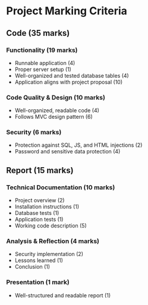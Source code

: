 # Project Marking Criteria

## Code (35 marks)

### Functionality (19 marks)
- Runnable application (4)
- Proper server setup (1)
- Well-organized and tested database tables (4)
- Application aligns with project proposal (10)

### Code Quality & Design (10 marks)
- Well-organized, readable code (4)
- Follows MVC design pattern (6)

### Security (6 marks)
- Protection against SQL, JS, and HTML injections (2)
- Password and sensitive data protection (4)



## Report (15 marks)

### Technical Documentation (10 marks)
- Project overview (2)
- Installation instructions (1)
- Database tests (1)
- Application tests (1)
- Working code description (5)

### Analysis & Reflection (4 marks)
- Security implementation (2)
- Lessons learned (1)
- Conclusion (1)

### Presentation (1 mark)
- Well-structured and readable report (1)
